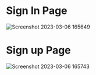 # Sign In Page #

![Screenshot 2023-03-06 165649](https://user-images.githubusercontent.com/81611974/223098438-ce3cfcd0-8306-48e7-b270-15b84245404f.jpg)

# Sign up Page #


![Screenshot 2023-03-06 165743](https://user-images.githubusercontent.com/81611974/223098457-efc09d99-da31-4353-a63f-bb05d68efd80.jpg)
